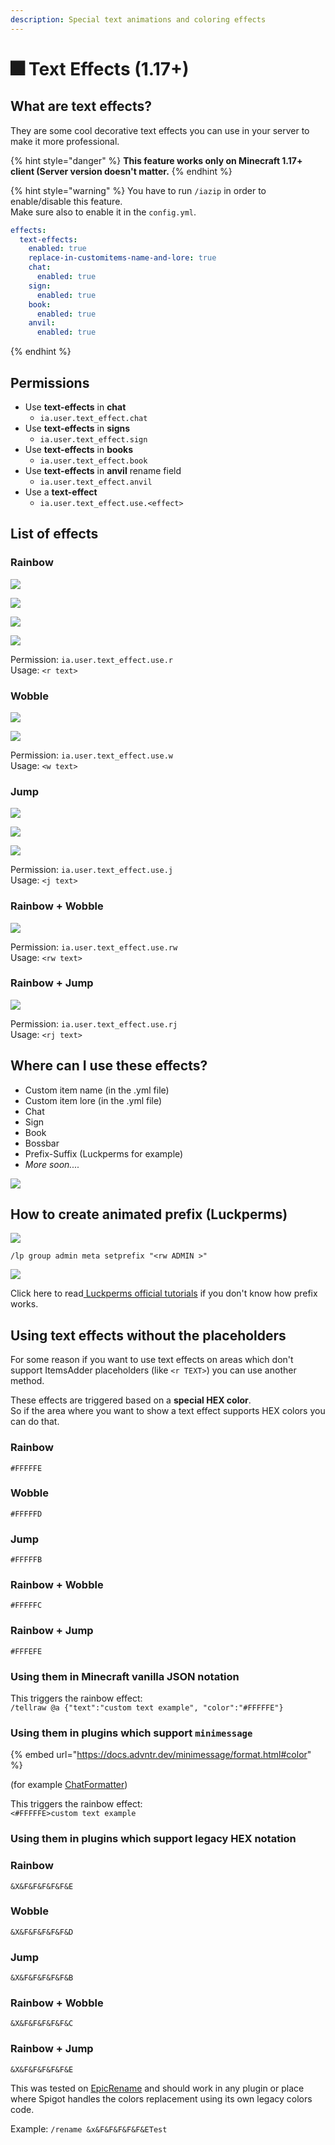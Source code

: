 ```yaml
---
description: Special text animations and coloring effects
---
```


# 🎆 Text Effects (1.17+)

## What are text effects?

They are some cool decorative text effects you can use in your server to make it more professional.

{% hint style="danger" %}
**This feature works only on Minecraft 1.17+ client (Server version doesn't matter.**
{% endhint %}

{% hint style="warning" %}
You have to run `/iazip` in order to enable/disable this feature.\
Make sure also to enable it in the `config.yml`.

```yaml
effects:
  text-effects:
    enabled: true
    replace-in-customitems-name-and-lore: true
    chat:
      enabled: true
    sign:
      enabled: true
    book:
      enabled: true
    anvil:
      enabled: true
```
{% endhint %}

## Permissions

* Use **text-effects** in **chat**
  * `ia.user.text_effect.chat`
* Use **text-effects** in **signs**
  * `ia.user.text_effect.sign`
* Use **text-effects** in **books**
  * `ia.user.text_effect.book`
* Use **text-effects** in **anvil** rename field
  * `ia.user.text_effect.anvil`
* Use a **text-effect**
  * `ia.user.text_effect.use.<effect>`

## List of effects

### Rainbow

![](../.gitbook/assets/rainbow.gif)

![](<../.gitbook/assets/immagine (4).png>)

![](<../.gitbook/assets/immagine (14).png>)

![](../.gitbook/assets/rainbow\_item.gif)

Permission: `ia.user.text_effect.use.r`\
Usage: `<r text>`

### Wobble

![](../.gitbook/assets/wobble.gif)

![](../.gitbook/assets/wobble\_item.gif)

Permission: `ia.user.text_effect.use.w`\
Usage: `<w text>`

### Jump

![](../.gitbook/assets/jump\_chat.gif)

![](../.gitbook/assets/jump.gif)

![](../.gitbook/assets/jump\_boss.gif)

Permission: `ia.user.text_effect.use.j`\
Usage: `<j text>`

### Rainbow + Wobble

![](../.gitbook/assets/rw\_chat.gif)

Permission: `ia.user.text_effect.use.rw`\
Usage: `<rw text>`

### Rainbow + Jump

![](../.gitbook/assets/rj.gif)

Permission: `ia.user.text_effect.use.rj`\
Usage: `<rj text>`

## Where can I use these effects?

* Custom item name (in the .yml file)
* Custom item lore (in the .yml file)
* Chat
* Sign
* Book
* Bossbar
* Prefix-Suffix (Luckperms for example)
* _More soon...._

![](../.gitbook/assets/rainbow\_wobble\_lore.gif)

## How to create animated prefix (Luckperms)

![](<../.gitbook/assets/immagine (53).png>)

`/lp group admin meta setprefix "<rw ADMIN >"`

![](../.gitbook/assets/prefix.gif)

Click here to read[ Luckperms official tutorials](https://luckperms.net/wiki/Prefixes,-Suffixes-&-Meta) if you don't know how prefix works.

## Using text effects without the placeholders

For some reason if you want to use text effects on areas which don't support ItemsAdder placeholders (like `<r TEXT>`) you can use another method.

These effects are triggered based on a **special HEX color**.\
So if the area where you want to show a text effect supports HEX colors you can do that.

### Rainbow

`#FFFFFE`

### Wobble

`#FFFFFD`

### Jump

`#FFFFFB`

### Rainbow + Wobble

`#FFFFFC`

### Rainbow + Jump

`#FFFEFE`

### Using them in Minecraft vanilla JSON notation

This triggers the rainbow effect:\
`/tellraw @a {"text":"custom text example", "color":"#FFFFFE"}`

### Using them in plugins which support `minimessage`

{% embed url="https://docs.advntr.dev/minimessage/format.html#color" %}

(for example [ChatFormatter](https://www.spigotmc.org/resources/102212/))

This triggers the rainbow effect: \
`<#FFFFFE>custom text example`

### Using them in plugins which support legacy HEX notation

### Rainbow

`&X&F&F&F&F&F&E`

### Wobble

`&X&F&F&F&F&F&D`

### Jump

`&X&F&F&F&F&F&B`

### Rainbow + Wobble

`&X&F&F&F&F&F&C`

### Rainbow + Jump

`&X&F&F&F&F&F&E`

This was tested on [EpicRename](https://www.spigotmc.org/resources/epicrename.4341/) and should work in any plugin or place where Spigot handles the colors replacement using its own legacy colors code.

Example: `/rename &x&F&F&F&F&F&ETest`
